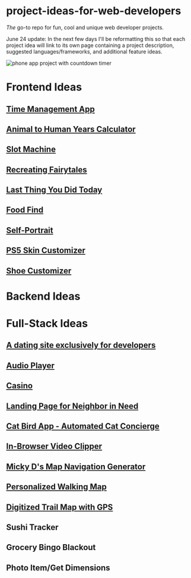 # project-ideas-for-web-developers

_The_ go-to repo for fun, cool and unique web developer projects. 

June 24 update: In the next few days I'll be reformatting this so that each project idea will link to its own page containing a project description, suggested languages/frameworks, and additional feature ideas. 

![phone app project with countdown timer](https://github.com/RealToughCandy/project-ideas-for-web-developers/blob/master/ProjectIdeasForWebDevelopers.jpg)


# Frontend Ideas
## [Time Management App](https://github.com/RealToughCandy/project-ideas-for-web-developers/blob/master/projects/time-management.md)
## [Animal to Human Years Calculator](https://github.com/RealToughCandy/project-ideas-for-web-developers/blob/master/projects/animal-to-human.md)
## [Slot Machine](https://github.com/RealToughCandy/project-ideas-for-web-developers/blob/master/projects/slot-machine.md)
## [Recreating Fairytales](https://github.com/RealToughCandy/project-ideas-for-web-developers/blob/master/projects/Recreating-Fairytales.md)
## [Last Thing You Did Today](https://github.com/RealToughCandy/project-ideas-for-web-developers/blob/master/projects/Last-Thing-You-Did-Today.md)
## [Food Find](https://github.com/RealToughCandy/project-ideas-for-web-developers/blob/master/projects/Food-Find.md)
## [Self-Portrait](https://github.com/RealToughCandy/project-ideas-for-web-developers/blob/master/projects/Self-Portrait.md)
## [PS5 Skin Customizer](https://github.com/RealToughCandy/project-ideas-for-web-developers/blob/master/projects/PS5-Skin-Customizer.md)
## [Shoe Customizer](https://github.com/RealToughCandy/project-ideas-for-web-developers/blob/master/projects/Shoe-Customizer.md)

# Backend Ideas


# Full-Stack Ideas
## [A dating site exclusively for developers](https://github.com/RealToughCandy/project-ideas-for-web-developers/blob/master/projects/dating-app.md)
## [Audio Player](https://github.com/RealToughCandy/project-ideas-for-web-developers/blob/master/projects/Audio-Player.md)
## [Casino](https://github.com/RealToughCandy/project-ideas-for-web-developers/blob/master/projects/Casino.md)
## [Landing Page for Neighbor in Need](https://github.com/RealToughCandy/project-ideas-for-web-developers/blob/master/projects/Landing-Page-for-Neighbor-in-Need.md)
## [Cat Bird App - Automated Cat Concierge](https://github.com/RealToughCandy/project-ideas-for-web-developers/blob/master/projects/Cat-Bird-App-Automated-Cat-Concierge.md)
## [In-Browser Video Clipper](https://github.com/RealToughCandy/project-ideas-for-web-developers/blob/master/projects/In-Browser-Video-Clipper.md)
## [Micky D's Map Navigation Generator](https://github.com/RealToughCandy/project-ideas-for-web-developers/blob/master/projects/Micky-Ds-Map-Navigation-Generator.md)
## [Personalized Walking Map](https://github.com/RealToughCandy/project-ideas-for-web-developers/blob/master/projects/Personalized-Walking-Map.md)
## [Digitized Trail Map with GPS](https://github.com/RealToughCandy/project-ideas-for-web-developers/blob/master/projects/Digitized-Trail-Map-with-GPS.md)
## Sushi Tracker
## Grocery Bingo Blackout
## Photo Item/Get Dimensions


